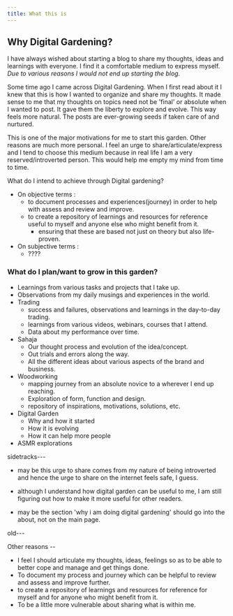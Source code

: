 ```yaml
---
title: What this is
---
```


## Why Digital Gardening?

I have always wished about starting a blog to share my thoughts, ideas and learnings with everyone. I find it a comfortable medium to express myself.
*Due to various reasons I would not end up starting the blog.*

Some time ago I came across Digital Gardening. When I first read about it I knew that this is how I wanted to organize and share my thoughts. 
It made sense to me that my thoughts on topics need not be 'final' or absolute when I wanted to post. It gave them the liberty to explore and evolve. This way feels more natural. The posts are ever-growing seeds if taken care of and nurtured.

This is one of the major motivations for me to start this garden.
Other reasons are much more personal. I feel an urge to share/articulate/express and I tend to choose this medium because in real life I am a very reserved/introverted person. This would help me empty my mind from time to time.

What do I intend to achieve through Digital gardening?
- On objective terms :
	- to document processes and experiences(journey) in order to help with assess and review and improve.
	- to create a repository of learnings and resources for reference useful to myself and anyone else who might benefit from it.
		- ensuring that these are based not just on theory but also life-proven.
- On subjective terms :
	- ????






### What do I plan/want to grow in this garden?
- Learnings from various tasks and projects that I take up.
- Observations from my daily musings and experiences in the world.
- Trading
	- success and failures, observations and learnings in the day-to-day trading.
	- learnings from various videos, webinars, courses that I attend.
	- Data about my performance over time.
- Sahaja
	- Our thought process and evolution of the idea/concept.
	- Out trials and errors along the way.
	- All the different ideas about various aspects of the brand and business.
- Woodworking
	- mapping journey from an absolute novice to a wherever I end up reaching.
	- Exploration of form, function and design.
	- repository of inspirations, motivations, solutions, etc.
- Digital Garden
	- Why and how it started
	- How it is evolving
	- How it can help more people
- ASMR explorations




sidetracks---
- may be this urge to share comes from my nature of being introverted and hence the urge to share on the internet feels safe, I guess.

- although I understand how digital garden can be useful to me, I am still figuring out how to make it more useful for other readers.

- may be the section 'why i am doing digital gardening' should go into the about, not on the main page.


old---

Other reasons --
- I feel I should articulate my thoughts, ideas, feelings so as to be able to better cope and manage and get things done.
- To document my process and journey which can be helpful to review and assess and improve further.
- to create a repository of learnings and resources for reference for myself and for anyone who might benefit from it.
- To be a little more vulnerable about sharing what is within me.